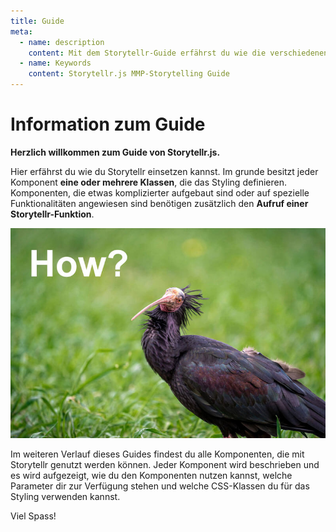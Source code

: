 ```yaml
---
title: Guide
meta: 
  - name: description
    content: Mit dem Storytellr-Guide erfährst du wie die verschiedenen Storytelling-Komponenten eingesetzt werden.
  - name: Keywords
    content: Storytellr.js MMP-Storytelling Guide
---
```


# Information zum Guide
**Herzlich willkommen zum Guide von Storytellr.js.** 

Hier erfährst du wie du Storytellr einsetzen kannst.
Im grunde besitzt jeder Komponent **eine oder mehrere Klassen**, die das Styling definieren. Komponenten,
die etwas komplizierter aufgebaut sind oder auf spezielle Funktionalitäten angewiesen sind benötigen 
zusätzlich den **Aufruf einer Storytellr-Funktion**.

![Wie funktioniert Storytellr.js](../assets/images/image5.jpg)

Im weiteren Verlauf dieses Guides findest du alle Komponenten, die mit Storytellr genutzt werden können. Jeder Komponent wird beschrieben
und es wird aufgezeigt, wie du den Komponenten nutzen kannst, welche Parameter dir zur Verfügung stehen  und 
welche CSS-Klassen du für das Styling verwenden kannst.

Viel Spass!
